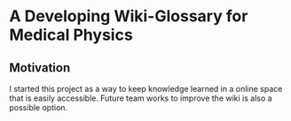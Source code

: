 # A Developing Wiki-Glossary for Medical Physics


## Motivation

I started this project as a way to keep knowledge learned in a online space that is easily accessible. Future team works to improve the wiki is also a possible option.
